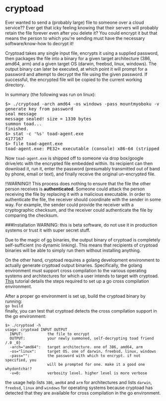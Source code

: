 cryptoad
========

Ever wanted to send a (probably large) file to someone
over a cloud service?? Ever get that icky feeling knowing
that their servers will probably retain the file forever
even after you delete it? You could encrypt it but that
means the person to which you're sending must have the 
necessary software/know-how to decrypt it!

Cryptoad takes any single input file, encrypts it using a
supplied password, then packages the file into a binary
for a given target architecture (386, amd64, arm) and 
a given target OS (darwin, freebsd, linux, windows). The output
binary can later be executed, at which point it will prompt
for a password and attempt to decrypt the file using the
given password. If successful, the encrypted file will be
copied to the current working directory.

In summary (the following was run on linux):  
<pre>
$> ./cryptoad -arch amd64 -os windows -pass mountmyoboku -v 1 README.md toad-agent.exe
generate key from password
seal message
message sealed! size = 1330 bytes
summon toad...
finished.
$> stat -c '%s' toad-agent.exe
4177167
$> file toad-agent.exe
toad-agent.exe: PE32+ executable (console) x86-64 (stripped to external PDB), for MS Windows
</pre>

Now `toad-agent.exe` is shipped off to someone via drop box/google drive/etc
with the encrypted file embedded within. Its recipient can then download it,
run it, enter the password (presumably transmitted out of band by phone,
email or text), and finally receive the original un-encrypted file.

!!WARNING!! This process does nothing to ensure that the file the other
person receives is **authenticated**. Someone could attack the person receiving
the file by replacing it with a malicious executable. In order to authenticate
the file, the receiver should coordinate with the sender in some way. For example,
the sender could provide the receiver with a cryptographic checksum, and the
receiver could authenticate the file by comparing the checksum.

###Installation
WARNING: this is beta software, do not use it in production systems or trust
it with super secret stuff.

Due to the magic of [go](http://golang.org/) binaries, the output binary of 
cryptoad is completely self-sufficient (no dynamic linking). This means that
recipients of cryptoad binaries will be able to simply run them without 
installing anything.

On the other hand, cryptoad requires a golang development environment to
actually generate cryptoad output binaries. Specifically, the golang
environment must support cross compilation to the various operating
systems and architectures for which a user intends to target with cryptoad.
[This](http://dave.cheney.net/2013/07/09/an-introduction-to-cross-compilation-with-go-1-1)
tutorial details the steps required to set up a go cross compilation environment.

After a proper go environment is set up, build the cryptoad binary by running:  
`go build`  
finally, you can test that cryptoad detects the cross compilation support
in the go environment:  
```
$> ./cryptoad -h
usage: cryptoad INPUT OUTPUT
  INPUT:           the file to encrypt
  OUTPUT:          your newly summoned, self-decrypting toad friend /.0 _0}
  -arch="amd64":   target architecture. one of 386, amd64, arm
  -os="linux":     target OS. one of darwin, freebsd, linux, windows
  -pass="":        the password with which to encrypt. if not specified, you
                   will be prompted for one. make it a good one whydontcha!?
  -v=0:            verbosity level. higher level is more verbose
```  
the usage help lists `386`, `amd64` and `arm` for architectures and
lists `darwin`, `freebsd`, `linux` and `windows` for operating systems
because cryptoad has detected that they are available for cross 
compilation in the go environment.
